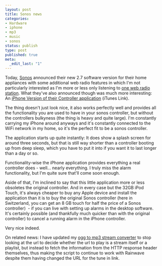 ```yaml
---
layout: post
title: Sonos news
categories:
- Hardware
- iphone
- mp3
- music
- sonos
status: publish
type: post
published: true
meta:
  _edit_last: "1"
---
```

Today, <a href="http://www.sonos.com">Sonos</a> announced their new 2.7 software version for their home appliances with some additional web radio features in which I'm not particularly interested as I'm more or less only listening to <a href="http://ormgas.rainwave.cc/">one web radio station</a>. What they've also announced though was much more interesting: An <a href="http://phobos.apple.com/WebObjects/MZStore.woa/wa/viewSoftware?id=293523031&amp;mt=8">iPhone Version of their Controller application</a> (iTunes Link).

The thing doesn't just look nice, it also works perfectly well and provides all the functionality you are used to have in your sonos controller, but without the controllers bulkyness (the thing is heavy and quite large). I'm constantly carrying my iPhone around anyways and it's constantly connected to the WiFi network in my home, so it's the perfect fit to be a sonos controller.

The application starts up quite instantly: It does show a splash screen for around three seconds, but that is still way shorter than a controller booting up from deep sleep, which you have to put it into if you want it to last longer than a day or so.

Functionality-wise the iPhone application provides everything a real controller does - well... nearly everything. I truly miss the alarm functionality, but I'm quite sure that'll come soon enough.

Aside of that, I'm inclined to say that this little application more or less obsoletes the original controller. And in every case but the 32GB iPod Touch, it's always cheaper to buy any Apple device and install the application than it is to buy the original Sonos controller (here in Switzerland, you can get an 8 GB touch for half the price of a Sonos controller)  - if you can live with setting up alarms in the desktop software. It's certainly possible (and thankfully much quicker than with the original controller) to cancel a running alarm in the iPhone controller.

Very nice indeed.

On related news: I have updated my <a href="/ogg2mp3/">ogg to mp3 stream converter</a> to stop looking at the url to decide whether the url to play is a stream itself or a playlist, but instead to fetch the information from the HTTP response header themselves, thus making the script to continue to work with Rainwave despite them having changed the URL for the tune in link.
